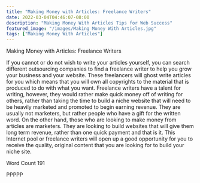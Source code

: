 ```yaml
---
title: "Making Money with Articles: Freelance Writers"
date: 2022-03-04T04:46:07-08:00
description: "Making Money With Articles Tips for Web Success"
featured_image: "/images/Making Money With Articles.jpg"
tags: ["Making Money With Articles"]
---
```


Making Money with Articles: Freelance Writers

If you cannot or do not wish to write your articles yourself, you can search different outsourcing companies to find a freelance writer to help you grow your business and your website. These freelancers will ghost write articles for you which means that you will own all copyrights to the material that is produced to do with what you want. Freelance writers have a talent for writing, however, they would rather make quick money off of writing for others, rather than taking the time to build a niche website that will need to be heavily marketed and promoted to begin earning revenue. They are usually not marketers, but rather people who have a gift for the written word. On the other hand, those who are looking to make money from articles are marketers. They are looking to build websites that will give them long term revenue, rather than one quick payment and that is it. This Internet pool or freelance writers will open up a good opportunity for you to receive the quality, original content that you are looking for to build your niche site.

Word Count 191

PPPPP
